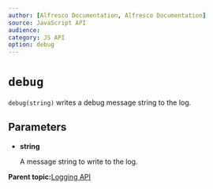 ```yaml
---
author: [Alfresco Documentation, Alfresco Documentation]
source: JavaScript API
audience: 
category: JS API
option: debug
---
```


# `debug`

`debug(string)` writes a debug message string to the log.

## Parameters

-   **string**

    A message string to write to the log.


**Parent topic:**[Logging API](../references/API-JS-Logging.md)

